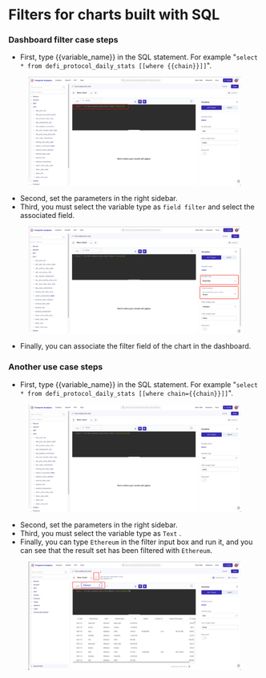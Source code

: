 # Filters for charts built with SQL

### Dashboard filter case steps

* First, type \{{variable\_name\}} in the SQL statement. For example "`select * from defi_protocol_daily_stats [[where {{chain}}]]`".

<figure><img src="../../../../.gitbook/assets/image (13).png" alt=""><figcaption></figcaption></figure>

* Second, set the parameters in the right sidebar.
* Third, you must select the variable type as `field filter` and select the associated field.&#x20;

<figure><img src="../../../../.gitbook/assets/image (15) (3).png" alt=""><figcaption></figcaption></figure>

* Finally, you can associate the filter field of the chart in the dashboard.

### Another use case steps

* First, type \{{variable\_name\}} in the SQL statement. For example "`select * from defi_protocol_daily_stats [[where chain={{chain}}]]`".

<figure><img src="../../../../.gitbook/assets/image (67).png" alt=""><figcaption></figcaption></figure>

* Second, set the parameters in the right sidebar.
* Third, you must select the variable type as `Text` .&#x20;
* Finally, you can type `Ethereum` in the filter input box and run it, and you can see that the result set has been filtered with `Ethereum`.

<figure><img src="../../../../.gitbook/assets/image (4) (3).png" alt=""><figcaption></figcaption></figure>
